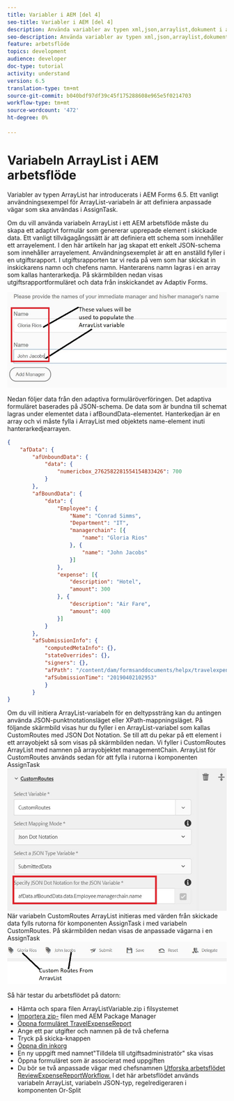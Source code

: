 ```yaml
---
title: Variabler i AEM [del 4]
seo-title: Variabler i AEM [del 4]
description: Använda variabler av typen xml,json,arraylist,dokument i aem-arbetsflöde
seo-description: Använda variabler av typen xml,json,arraylist,dokument i aem-arbetsflöde
feature: arbetsflöde
topics: development
audience: developer
doc-type: tutorial
activity: understand
version: 6.5
translation-type: tm+mt
source-git-commit: b040bdf97df39c45f175288608e965e5f0214703
workflow-type: tm+mt
source-wordcount: '472'
ht-degree: 0%

---
```



# Variabeln ArrayList i AEM arbetsflöde

Variabler av typen ArrayList har introducerats i AEM Forms 6.5. Ett vanligt användningsexempel för ArrayList-variabeln är att definiera anpassade vägar som ska användas i AssignTask.

Om du vill använda variabeln ArrayList i ett AEM arbetsflöde måste du skapa ett adaptivt formulär som genererar upprepade element i skickade data. Ett vanligt tillvägagångssätt är att definiera ett schema som innehåller ett arrayelement. I den här artikeln har jag skapat ett enkelt JSON-schema som innehåller arrayelement. Användningsexemplet är att en anställd fyller i en utgiftsrapport. I utgiftsrapporten tar vi reda på vem som har skickat in inskickarens namn och chefens namn. Hanterarens namn lagras i en array som kallas hanterarkedja. På skärmbilden nedan visas utgiftsrapportformuläret och data från inskickandet av Adaptiv Forms.

![expensereport](assets/expensereport.jpg)

Nedan följer data från den adaptiva formuläröverföringen. Det adaptiva formuläret baserades på JSON-schema. De data som är bundna till schemat lagras under elementet data i afBoundData-elementet. Hanterkedjan är en array och vi måste fylla i ArrayList med objektets name-element inuti hanterarkedjearrayen.

```json
{
    "afData": {
        "afUnboundData": {
            "data": {
                "numericbox_2762582281554154833426": 700
            }
        },
        "afBoundData": {
            "data": {
                "Employee": {
                    "Name": "Conrad Simms",
                    "Department": "IT",
                    "managerchain": [{
                        "name": "Gloria Rios"
                    }, {
                        "name": "John Jacobs"
                    }]
                },
                "expense": [{
                    "description": "Hotel",
                    "amount": 300
                }, {
                    "description": "Air Fare",
                    "amount": 400
                }]
            }
        },
        "afSubmissionInfo": {
            "computedMetaInfo": {},
            "stateOverrides": {},
            "signers": {},
            "afPath": "/content/dam/formsanddocuments/helpx/travelexpensereport",
            "afSubmissionTime": "20190402102953"
            }
        }
}
```

Om du vill initiera ArrayList-variabeln för en deltypssträng kan du antingen använda JSON-punktnotationsläget eller XPath-mappningsläget. På följande skärmbild visas hur du fyller i en ArrayList-variabel som kallas CustomRoutes med JSON Dot Notation. Se till att du pekar på ett element i ett arrayobjekt så som visas på skärmbilden nedan. Vi fyller i CustomRoutes ArrayList med namnen på arrayobjektet managementChain.
ArrayList för CustomRoutes används sedan för att fylla i rutorna i komponenten AssignTask
![anpassade vägar](assets/arraylist.jpg)
När variabeln CustomRoutes ArrayList initieras med värden från skickade data fylls rutorna för komponenten AssignTask i med variabeln CustomRoutes. På skärmbilden nedan visas de anpassade vägarna i en AssignTask
![asingtask](assets/customactions.jpg)

Så här testar du arbetsflödet på datorn:

* Hämta och spara filen ArrayListVariable.zip i filsystemet
* [Importera zip-](assets/arraylistvariable.zip) filen med AEM Package Manager
* [Öppna formuläret TravelExpenseReport](http://localhost:4502/content/dam/formsanddocuments/helpx/travelexpensereport/jcr:content?wcmmode=disabled)
* Ange ett par utgifter och namnen på de två cheferna
* Tryck på skicka-knappen
* [Öppna din inkorg](http://localhost:4502/aem/inbox)
* En ny uppgift med namnet&quot;Tilldela till utgiftsadministratör&quot; ska visas
* Öppna formuläret som är associerat med uppgiften
* Du bör se två anpassade vägar med chefsnamnen
   [Utforska arbetsflödet ReviewExpenseReportWorkflow.](http://localhost:4502/editor.html/conf/global/settings/workflow/models/ReviewExpenseReport.html) I det här arbetsflödet används variabeln ArrayList, variabeln JSON-typ, regelredigeraren i komponenten Or-Split

